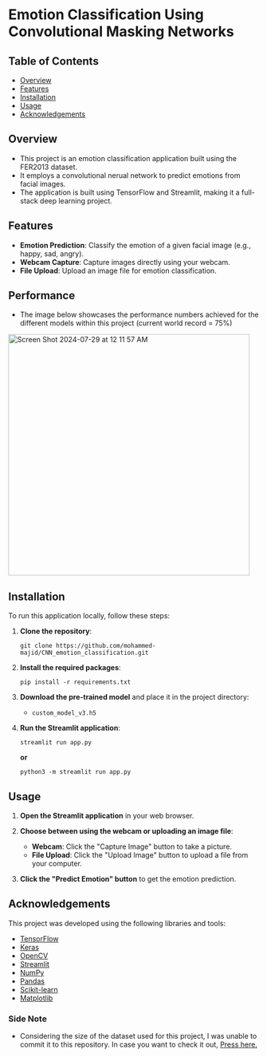 # Emotion Classification Using Convolutional Masking Networks

## Table of Contents
- [Overview](#overview)
- [Features](#features)
- [Installation](#installation)
- [Usage](#usage)
- [Acknowledgements](#acknowledgements)

## Overview

- This project is an emotion classification application built using the FER2013 dataset.
- It employs a convolutional nerual network to predict emotions from facial images.
- The application is built using TensorFlow and Streamlit, making it a full-stack deep learning project.


## Features

- **Emotion Prediction**: Classify the emotion of a given facial image (e.g., happy, sad, angry).
- **Webcam Capture**: Capture images directly using your webcam.
- **File Upload**: Upload an image file for emotion classification.

## Performance
- The image below showcases the performance numbers achieved for the different models within this project (current world record = 75%)

<img width="484" alt="Screen Shot 2024-07-29 at 12 11 57 AM" src="https://github.com/user-attachments/assets/96898d9a-7b62-42c4-8784-4f84191406dc">

## Installation

To run this application locally, follow these steps:

1. **Clone the repository**:
    ```
    git clone https://github.com/mohammed-majid/CNN_emotion_classification.git
    ```

2. **Install the required packages**:
    ```
    pip install -r requirements.txt
    ```

3. **Download the pre-trained model** and place it in the project directory:
    - `custom_model_v3.h5`

4. **Run the Streamlit application**:
    ```
    streamlit run app.py
    ```
    **or**
    ```
    python3 -m streamlit run app.py
    ```

## Usage

1. **Open the Streamlit application** in your web browser.

2. **Choose between using the webcam or uploading an image file**:
   - **Webcam**: Click the "Capture Image" button to take a picture.
   - **File Upload**: Click the "Upload Image" button to upload a file from your computer.

3. **Click the "Predict Emotion" button** to get the emotion prediction.


## Acknowledgements

This project was developed using the following libraries and tools:
- [TensorFlow](https://www.tensorflow.org/)
- [Keras](https://keras.io/)
- [OpenCV](https://opencv.org/)
- [Streamlit](https://streamlit.io/)
- [NumPy](https://numpy.org/)
- [Pandas](https://pandas.pydata.org/)
- [Scikit-learn](https://scikit-learn.org/)
- [Matplotlib](https://matplotlib.org/)

### Side Note
- Considering the size of the dataset used for this project, I was unable to commit it to this repository. In case you want to check it out, [Press here.](https://www.kaggle.com/datasets/msambare/fer2013)

